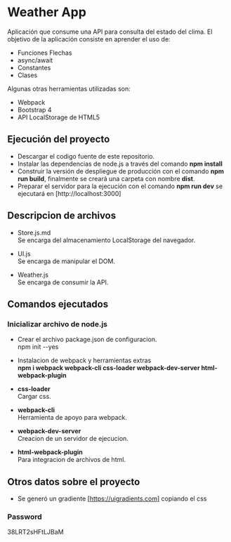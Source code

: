 # Weather App
Aplicación que consume una API para consulta del estado del clima.
El objetivo de la aplicación consiste en aprender el uso de:
* Funciones Flechas
* async/await
* Constantes
* Clases

Algunas otras herramientas utilizadas son:
* Webpack
* Bootstrap 4
* API LocalStorage de HTML5

## Ejecución del proyecto
* Descargar el codigo fuente de este repositorio.
* Instalar las dependencias de node.js a través del comando **npm install**
* Construir la versión de despliegue de producción con el comando **npm run build**, finalmente se creará una carpeta con nombre **dist**.
* Preparar el servidor para la ejecución con el comando **npm run dev** se ejecutará en [http://localhost:3000]

## Descripcion de archivos
* Store.js.md  
Se encarga del almacenamiento LocalStorage del navegador.

* UI.js  
Se encarga de manipular el DOM.

* Weather.js  
Se encarga de consumir la API.

## Comandos ejecutados
### Inicializar archivo de node.js

* Crear el archivo package.json de configuracion.  
npm init --yes

* Instalacion de webpack y herramientas extras  
**npm i webpack webpack-cli css-loader webpack-dev-server html-webpack-plugin**
* **css-loader**  
Cargar css.
* **webpack-cli**   
Herramienta de apoyo para webpack.
* **webpack-dev-server**   
Creacion de un servidor de ejecucion.
* **html-webpack-plugin**   
Para integracion de archivos de html.

## Otros datos sobre el proyecto
* Se generó un gradiente [https://uigradients.com] copiando el css

### Password
38LRT2sHFtLJBaM

